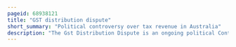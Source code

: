 ```yaml
---
pageid: 68938121
title: "GST distribution dispute"
short_summary: "Political controversy over tax revenue in Australia"
description: "The Gst Distribution Dispute is an ongoing political Controversy regarding the Distribution of Goods and Services Tax Revenue between australian States and Territories and the federal Government. The Dispute was originally based on western Australia's Dissatisfaction with the low Returns which led to reform in 2018. The 2018 Reform guarantees a minimum Return on their Contribution for all States and Territories."
---
```

